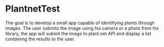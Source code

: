 # PlantnetTest

The goal is to develop a small app capable of identifying plants through images.
The user submits the image using his camera or a photo from his library, the app will submit the
image to plant.net API and display a list containing the results to the user.
